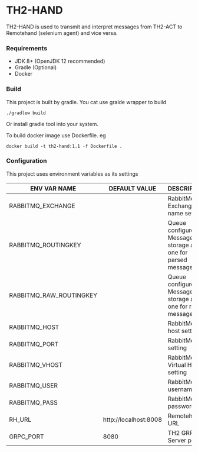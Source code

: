 # TH2-HAND

TH2-HAND is used to transmit and interpret messages from TH2-ACT to Remotehand (selenium agent) and vice versa.

### Requirements

* JDK 8+ (OpenJDK 12 recommended)
* Gradle (Optional)
* Docker

### Build

This project is built by gradle.
You cat use gralde wrapper to build
``` shell script
./gradlew build
```
Or install gradle tool into your system.

To build docker image use Dockerfile.
eg
``` shell script
docker build -t th2-hand:1.1 -f Dockerfile .
``` 

### Configuration

This project uses environment variables as its settings

ENV VAR NAME | DEFAULT VALUE | DESCRIPTION
------------ | ------------- | -----------
RABBITMQ_EXCHANGE | | RabbitMq Exchange name setting
RABBITMQ_ROUTINGKEY | | Queue configured in Message storage as one for parsed messages
RABBITMQ_RAW_ROUTINGKEY | | Queue configured in Message storage as one for raw messages
RABBITMQ_HOST | | RabbitMq host setting
RABBITMQ_PORT | |RabbitMq port setting
RABBITMQ_VHOST | | RabbitMq Virtual Host setting
RABBITMQ_USER | | RabbitMq username
RABBITMQ_PASS | | RabbitMq password
RH_URL | http://localhost:8008 | Remotehand URL
GRPC_PORT | 8080 | TH2 GRPC Server port